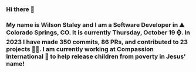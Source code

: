 ### Hi there 👋

### My name is Wilson Staley and I am a Software Developer in ⛰ Colorado Springs, CO.  It is currently Thursday, October 19 ⌚. In 2023 I have made 350 commits, 86 PRs, and contributed to 23 projects 👨‍💻. I am currently working at Compassion International 🏢 to help release children from poverty in Jesus' name!